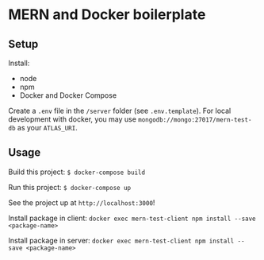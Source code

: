 # MERN and Docker boilerplate

## Setup

Install:
- node
- npm
- Docker and Docker Compose

Create a `.env` file in the `/server` folder (see `.env.template`). For local development with docker, you may use `mongodb://mongo:27017/mern-test-db` as your `ATLAS_URI`.

## Usage

Build this project:
`$ docker-compose build`

Run this project:
`$ docker-compose up`

See the project up at `http://localhost:3000`!

Install package in client: `docker exec mern-test-client npm install --save <package-name>`

Install package in server: `docker exec mern-test-client npm install --save <package-name>`

